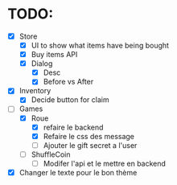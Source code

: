 # TODO:

- [x] Store
  - [x] UI to show what items have being bought
  - [x] Buy items API
  - [x] Dialog
    - [x] Desc
    - [x] Before vs After
- [x] Inventory
  - [x] Decide button for claim
- [ ] Games
  - [x] Roue
    - [x] refaire le backend
    - [x] Refaire le css des message
    - [ ] Ajouter le gift secret a l'user
  - [ ] ShuffleCoin
    - [ ] Modifer l'api et le mettre en backend 
- [x] Changer le texte pour le bon thème
